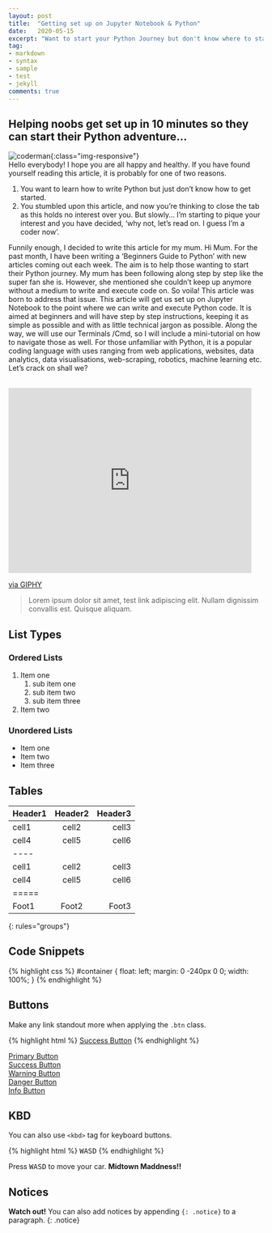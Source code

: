 ```yaml
---
layout: post
title:  "Getting set up on Jupyter Notebook & Python"
date:   2020-05-15
excerpt: "Want to start your Python Journey but don't know where to start? This blog piece will get you set up on Jupyter Notebook and Python. Goodluck on your Python Advenure."
tag:
- markdown 
- syntax
- sample
- test
- jekyll
comments: true
---
```

## Helping noobs get set up in 10 minutes so they can start their Python adventure…

![coderman](/niall-anthony-mcnulty.github.io/assets/img/coderman.jpg){:class="img-responsive"}
<br/>
Hello everybody! I hope you are all happy and healthy. If you have found yourself reading this article, it is probably for one of two reasons.

1. You want to learn how to write Python but just don’t know how to get started.
2. You stumbled upon this article, and now you’re thinking to close the tab as this holds no interest over you. But slowly… I’m starting to pique your interest and you have decided, ‘why not, let’s read on. I guess I’m a coder now’.

Funnily enough, I decided to write this article for my mum. Hi Mum. For the past month, I have been writing a ‘Beginners Guide to Python’ with new articles coming out each week. The aim is to help those wanting to start their Python journey. My mum has been following along step by step like the super fan she is. However, she mentioned she couldn’t keep up anymore without a medium to write and execute code on. So voila! This article was born to address that issue.
This article will get us set up on Jupyter Notebook to the point where we can write and execute Python code. It is aimed at beginners and will have step by step instructions, keeping it as simple as possible and with as little technical jargon as possible. Along the way, we will use our Terminals /Cmd, so I will include a mini-tutorial on how to navigate those as well.
For those unfamiliar with Python, it is a popular coding language with uses ranging from web applications, websites, data analytics, data visualisations, web-scraping, robotics, machine learning etc.
Let’s crack on shall we?<br/>
<br/>
<iframe src="https://giphy.com/embed/3orieRSPKRODbLKBPO" width="480" height="366" frameBorder="0" class="giphy-embed" allowFullScreen></iframe><p><a href="https://giphy.com/gifs/season-5-the-simpsons-5x3-3orieRSPKRODbLKBPO">via GIPHY</a></p>

> Lorem ipsum dolor sit amet, test link adipiscing elit. Nullam dignissim convallis est. Quisque aliquam.

## List Types

### Ordered Lists

1. Item one
   1. sub item one
   2. sub item two
   3. sub item three
2. Item two

### Unordered Lists

* Item one
* Item two
* Item three

## Tables

| Header1 | Header2 | Header3 |
|:--------|:-------:|--------:|
| cell1   | cell2   | cell3   |
| cell4   | cell5   | cell6   |
|----
| cell1   | cell2   | cell3   |
| cell4   | cell5   | cell6   |
|=====
| Foot1   | Foot2   | Foot3
{: rules="groups"}

## Code Snippets

{% highlight css %}
#container {
  float: left;
  margin: 0 -240px 0 0;
  width: 100%;
}
{% endhighlight %}

## Buttons

Make any link standout more when applying the `.btn` class.

{% highlight html %}
<a href="#" class="btn btn-success">Success Button</a>
{% endhighlight %}

<div markdown="0"><a href="#" class="btn">Primary Button</a></div>
<div markdown="0"><a href="#" class="btn btn-success">Success Button</a></div>
<div markdown="0"><a href="#" class="btn btn-warning">Warning Button</a></div>
<div markdown="0"><a href="#" class="btn btn-danger">Danger Button</a></div>
<div markdown="0"><a href="#" class="btn btn-info">Info Button</a></div>

## KBD

You can also use `<kbd>` tag for keyboard buttons.

{% highlight html %}
<kbd>W</kbd><kbd>A</kbd><kbd>S</kbd><kbd>D</kbd>
{% endhighlight %}

Press <kbd>W</kbd><kbd>A</kbd><kbd>S</kbd><kbd>D</kbd> to move your car. **Midtown Maddness!!**

## Notices

**Watch out!** You can also add notices by appending `{: .notice}` to a paragraph.
{: .notice}
